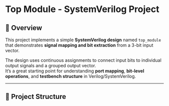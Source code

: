 # Top Module - SystemVerilog Project

## 🧩 Overview
This project implements a simple **SystemVerilog design** named `top_module` that demonstrates **signal mapping and bit extraction** from a 3-bit input vector.

The design uses continuous assignments to connect input bits to individual output signals and a grouped output vector.  
It’s a great starting point for understanding **port mapping**, **bit-level operations**, and **testbench structure** in Verilog/SystemVerilog.

---

## 📁 Project Structure
